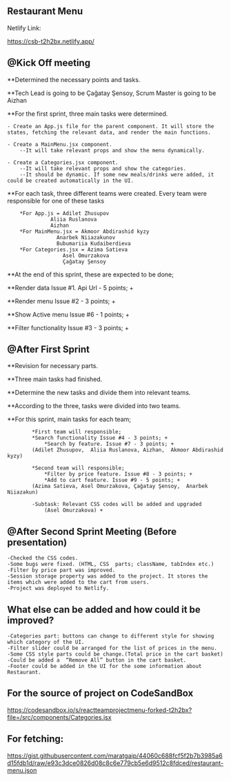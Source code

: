 ## Restaurant Menu

Netlify Link:

https://csb-t2h2bx.netlify.app/


## @Kick Off meeting 

**Determined the necessary points and tasks.

**Tech Lead is going to  be Çağatay Şensoy, Scrum Master is going to be Aizhan 

**For the first sprint, three main tasks were determined.

	- Create an App.js file for the parent component. It will store the states, fetching the relevant data, and render the main functions.
	
	- Create a MainMenu.jsx component. 
		--It will take relevant props and show the menu dynamically.
		
	- Create a Categories.jsx component.
		--It will take relevant props and show the categories.
		--It should be dynamic. If some new meals/drinks were added, it could be created automatically in the UI.

**For each task, three different teams were created. Every team were responsible for one of these tasks

 		*For App.js = Adilet Zhusupov
		          Aliia Ruslanova
		          Aizhan 
		*For MainMenu.jsx = Akmoor Abdirashid kyzy
		            Anarbek Niiazakunov 
		            Bubumariia Kudaiberdieva
		*For Categories.jsx = Azima Satieva
		              Asel Omurzakova 
		              Çağatay Şensoy

**At the end of this sprint, these are expected to be done;

**Render data Issue #1. Api Url - 5 points; +

**Render menu Issue #2 - 3 points; +

**Show Active menu Issue #6 - 1 points; +

**Filter functionality Issue #3 - 3 points; +


## @After First Sprint

**Revision for necessary parts.

**Three main tasks had finished.

**Determine the new tasks and divide them into relevant teams.

**According to the three, tasks were divided into two teams.

**For this sprint, main tasks for each team;

    		*First team will responsible;
 			*Search functionality Issue #4 - 3 points; +
    			*Search by feature. Issue #7 - 3 points; +
			(Adilet Zhusupov,  Aliia Ruslanova, Aizhan,  Akmoor Abdirashid kyzy)

   			*Second team will responsible;
       			*Filter by price feature. Issue #8 - 3 points; +
       			*Add to cart feature. Issue #9 - 5 points; +
			(Azima Satieva, Asel Omurzakova, Çağatay Şensoy,  Anarbek Niiazakun)		                      

			-Subtask: Relevant CSS codes will be added and upgraded
				(Asel Omurzakova) +
	
## @After Second Sprint Meeting (Before presentation)

	-Checked the CSS codes.
	-Some bugs were fixed. (HTML, CSS  parts; className, tabIndex etc.)
	-Filter by price part was improved.
	-Session storage property was added to the project. It stores the items which were added to the cart from users.
	-Project was deployed to Netlify.

##  What else can be added and how could it be improved?

	-Categories part: buttons can change to different style for showing which category of the UI.
	-Filter slider could be arranged for the list of prices in the menu. 
	-Some CSS style parts could be change.(Total price in the cart basket)
	-Could be added a  “Remove All” button in the cart basket.
	-Footer could be added in the UI for the some information about Restaurant.




## For the source of project on CodeSandBox

https://codesandbox.io/s/reactteamprojectmenu-forked-t2h2bx?file=/src/components/Categories.jsx

## For fetching:

https://gist.githubusercontent.com/maratgaip/44060c688fcf5f2b7b3985a6d15fdb1d/raw/e93c3dce0826d08c8c6e779cb5e6d9512c8fdced/restaurant-menu.json



